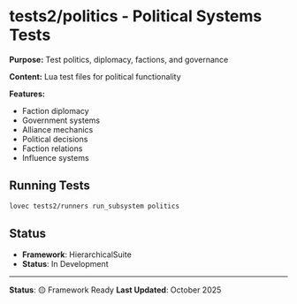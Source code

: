 # tests2/politics - Political Systems Tests

**Purpose:** Test politics, diplomacy, factions, and governance

**Content:** Lua test files for political functionality

**Features:**
- Faction diplomacy
- Government systems
- Alliance mechanics
- Political decisions
- Faction relations
- Influence systems

## Running Tests

```bash
lovec tests2/runners run_subsystem politics
```

## Status

- **Framework**: HierarchicalSuite
- **Status**: In Development

---

**Status**: 🟡 Framework Ready
**Last Updated**: October 2025
